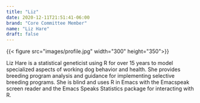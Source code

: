 ```yaml
---
title: "Liz"
date: 2020-12-11T21:51:41-06:00
brand: "Core Committee Member"
name: "Liz Hare"
draft: false
---
```


{{< figure src="images/profile.jpg" width="300" height="350">}}



Liz Hare is a statistical geneticist using R for over 15 years to model specialized aspects of working dog behavior and health. She provides breeding program analysis and guidance for implementing selective breeding programs. She is blind and uses R in Emacs with the Emacspeak screen reader and the Emacs Speaks Statistics package for interacting with R. 